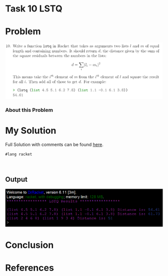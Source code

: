 # Task 10 LSTQ

# Problem
<img src="images/task10.png">

### About this Problem


# My Solution
Full Solution with comments can be found [here](https://github.com/moranpatrick/Theory-Of-Algorithms/blob/master/Tasks/Task10/Task10.rkt).

```Racket
#lang racket



```

## Output
<img src="images/output.png">

# Conclusion


# References





